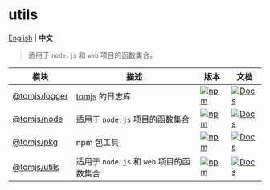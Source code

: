 # utils

[English](./README.md) | **中文**

> 适用于 `node.js` 和 `web` 项目的函数集合。

| 模块 | 描述 | 版本 | 文档 |
| --- | --- | --- | --- |
| [@tomjs/logger](./packages/logger) | [tomjs](https://github.com/tomjs) 的日志库 | [![npm](https://img.shields.io/npm/v/@tomjs/logger)](https://www.npmjs.com/package/@tomjs/logger) | [![Docs](https://raw.githubusercontent.com/tomjs/assets/main/npm/api.svg)](https://www.unpkg.com/browse/@tomjs/logger/dist/index.d.ts) |
| [@tomjs/node](./packages/node-utils) | 适用于 `node.js` 项目的函数集合 | [![npm](https://img.shields.io/npm/v/@tomjs/node)](https://www.npmjs.com/package/@tomjs/node) | [![Docs](https://raw.githubusercontent.com/tomjs/assets/main/npm/api.svg)](https://www.unpkg.com/browse/@tomjs/node/dist/index.d.ts) |
| [@tomjs/pkg](./packages/pkg) | npm 包工具 | [![npm](https://img.shields.io/npm/v/@tomjs/pkg)](https://www.npmjs.com/package/@tomjs/pkg) | [![Docs](https://raw.githubusercontent.com/tomjs/assets/main/npm/api.svg)](https://www.unpkg.com/browse/@tomjs/pkg/dist/index.d.ts) |
| [@tomjs/utils](./packages/utils) | 适用于 `node.js` 和 `web` 项目的函数集合 | [![npm](https://img.shields.io/npm/v/@tomjs/utils)](https://www.npmjs.com/package/@tomjs/utils) | [![Docs](https://raw.githubusercontent.com/tomjs/assets/main/npm/api.svg)](https://www.unpkg.com/browse/@tomjs/utils/dist/index.d.ts) |
